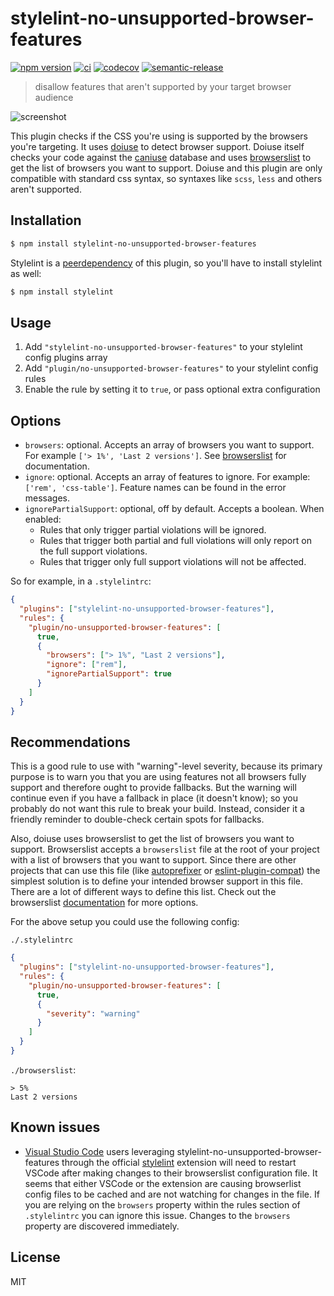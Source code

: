 # stylelint-no-unsupported-browser-features

[![npm version](https://badgen.net/npm/v/stylelint-no-unsupported-browser-features)](https://www.npmjs.com/package/stylelint-no-unsupported-browser-features)
[![ci](https://github.com/rjwadley/stylelint-no-unsupported-browser-features/workflows/node/badge.svg)](https://github.com/rjwadley/stylelint-no-unsupported-browser-features/actions)
[![codecov](https://codecov.io/gh/rjwadley/stylelint-no-unsupported-browser-features/branch/master/graph/badge.svg?token=oFkzh0LZme)](https://codecov.io/gh/rjwadley/stylelint-no-unsupported-browser-features)
[![semantic-release](https://img.shields.io/badge/%20%20%F0%9F%93%A6%F0%9F%9A%80-semantic--release-e10079.svg)](https://github.com/semantic-release/semantic-release)

> disallow features that aren't supported by your target browser audience

![screenshot](https://i.imgur.com/YVrqG6P.png)

This plugin checks if the CSS you're using is supported by the browsers you're targeting. It uses [doiuse](https://github.com/anandthakker/doiuse) to detect browser support. Doiuse itself checks your code against the [caniuse](http://caniuse.com/) database and uses [browserslist](https://github.com/ai/browserslist) to get the list of browsers you want to support. Doiuse and this plugin are only compatible with standard css syntax, so syntaxes like `scss`, `less` and others aren't supported.

## Installation

```bash
$ npm install stylelint-no-unsupported-browser-features
```

Stylelint is a [peerdependency](https://nodejs.org/en/blog/npm/peer-dependencies/) of this plugin, so you'll have to install stylelint as well:

```bash
$ npm install stylelint
```

## Usage

1. Add `"stylelint-no-unsupported-browser-features"` to your stylelint config plugins array
2. Add `"plugin/no-unsupported-browser-features"` to your stylelint config rules
3. Enable the rule by setting it to `true`, or pass optional extra configuration

## Options

- `browsers`: optional. Accepts an array of browsers you want to support. For example `['> 1%', 'Last 2 versions']`. See [browserslist](https://github.com/ai/browserslist) for documentation.
- `ignore`: optional. Accepts an array of features to ignore. For example: `['rem', 'css-table']`. Feature names can be found in the error messages.
- `ignorePartialSupport`: optional, off by default. Accepts a boolean. When enabled:
  - Rules that only trigger partial violations will be ignored.
  - Rules that trigger both partial and full violations will only report on the full support violations.
  - Rules that trigger only full support violations will not be affected.

So for example, in a `.stylelintrc`:

```json
{
  "plugins": ["stylelint-no-unsupported-browser-features"],
  "rules": {
    "plugin/no-unsupported-browser-features": [
      true,
      {
        "browsers": ["> 1%", "Last 2 versions"],
        "ignore": ["rem"],
        "ignorePartialSupport": true
      }
    ]
  }
}
```

## Recommendations

This is a good rule to use with "warning"-level severity, because its primary purpose is to warn you that you are using features not all browsers fully support and therefore ought to provide fallbacks. But the warning will continue even if you have a fallback in place (it doesn't know); so you probably do not want this rule to break your build. Instead, consider it a friendly reminder to double-check certain spots for fallbacks.

Also, doiuse uses browserslist to get the list of browsers you want to support. Browserslist accepts a `browserslist` file at the root of your project with a list of browsers that you want to support. Since there are other projects that can use this file (like [autoprefixer](https://github.com/postcss/autoprefixer) or [eslint-plugin-compat](https://github.com/amilajack/eslint-plugin-compat)) the simplest solution is to define your intended browser support in this file. There are a lot of different ways to define this list. Check out the browserslist [documentation](https://github.com/browserslist/browserslist#config-file) for more options.

For the above setup you could use the following config:

`./.stylelintrc`

```json
{
  "plugins": ["stylelint-no-unsupported-browser-features"],
  "rules": {
    "plugin/no-unsupported-browser-features": [
      true,
      {
        "severity": "warning"
      }
    ]
  }
}
```

`./browserslist`:

```text
> 5%
Last 2 versions
```

## Known issues

- [Visual Studio Code](https://code.visualstudio.com) users leveraging stylelint-no-unsupported-browser-features through the official [stylelint](https://marketplace.visualstudio.com/items?itemName=stylelint.vscode-stylelint) extension will need to restart VSCode after making changes to their browserslist configuration file. It seems that either VSCode or the extension are causing browserlist config files to be cached and are not watching for changes in the file. If you are relying on the `browsers` property within the rules section of `.stylelintrc` you can ignore this issue. Changes to the `browsers` property are discovered immediately.

## License

MIT
